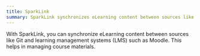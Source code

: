 ```yaml
---
title: SparkLink
summary: SparkLink synchronizes eLearning content between sources like Git and LMS such as Moodle.
---
```


With SparkLink, you can synchronize eLearning content between sources like Git and learning management systems (LMS) such as Moodle. This helps in managing course materials.
